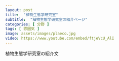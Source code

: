 ```yaml
---
layout: post
title:  "植物生態学研究室"
subtitle:  "植物生態学研究室の紹介ページ"
categories: [ 分野 ]
tags: [ 雰囲気 ]
image: assets/images/plaeco.jpg
video: https://www.youtube.com/embed/ftjeVcU_AlI
---
```


植物生態学研究室の紹介文  

